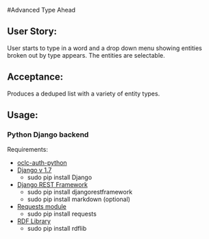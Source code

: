 #Advanced Type Ahead

## User Story:

User starts to type in a word and a drop down menu showing entities broken out by type appears. The entities are selectable.

## Acceptance:

Produces a deduped list with a variety of entity types.

## Usage:

### Python Django backend

Requirements:

* [oclc-auth-python](https://github.com/OCLC-Developer-Network/oclc-auth-python)
* [Django v 1.7](https://docs.djangoproject.com/en/1.7/topics/install/)
    * sudo pip install Django
* [Django REST Framework](http://www.django-rest-framework.org/#installation)
    * sudo pip install djangorestframework
    * sudo pip install markdown (optional)
* [Requests module](http://docs.python-requests.org/en/latest/user/install/)
    * sudo pip install requests
* [RDF Library](http://rdflib.readthedocs.org/en/latest/)
    * sudo pip install rdflib